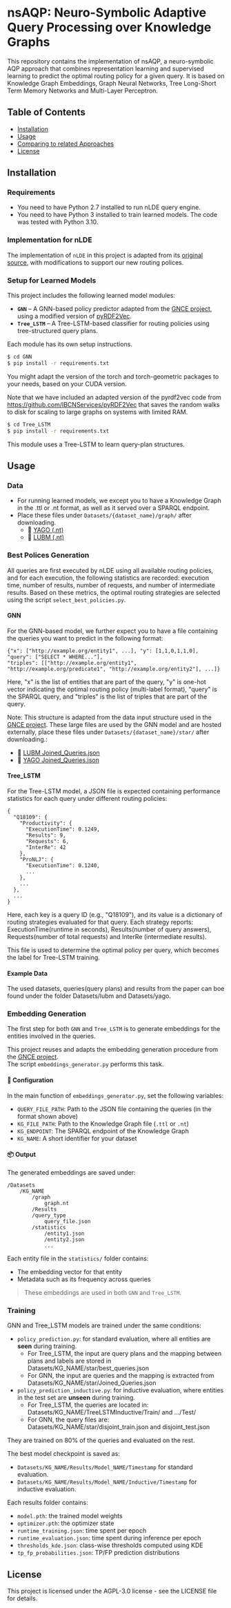 # nsAQP: Neuro-Symbolic Adaptive Query Processing over Knowledge Graphs

This repository contains the implementation of nsAQP, a neuro-symbolic AQP approach that combines
representation learning and supervised learning to predict the optimal
routing policy for a given query.  It is based on Knowledge Graph Embeddings, Graph Neural Networks, Tree Long-Short Term Memory Networks
and Multi-Layer Perceptron.


## Table of Contents

- [Installation](#installation)
- [Usage](#usage)
- [Comparing to related Approaches](#comparing-to-related-approaches)
- [License](#license)

## Installation

### Requirements

- You need to have Python 2.7 installed to run nLDE query engine. 
- You need to have Python 3 installed to train learned models. The code was tested with Python 3.10.

### Implementation for nLDE

The implementation of `nLDE` in this project is adapted from its [original source](https://github.com/maribelacosta/nlde), with modifications to support our new routing polices.

### Setup for Learned Models

This project includes the following learned model modules:

- **`GNN`** – A GNN-based policy predictor adapted from the [GNCE project](https://github.com/DE-TUM/GNCE/tree/master), using a modified version of [pyRDF2Vec](https://github.com/IBCNServices/pyRDF2Vec).
- **`Tree_LSTM`** – A Tree-LSTM-based classifier for routing policies using tree-structured query plans.

Each module has its own setup instructions.
```sh
$ cd GNN
$ pip install -r requirements.txt
```
You might adapt the version of the torch and torch-geometric packages to your needs,
based on your CUDA version.

Note that we have included an adapted version of the pyrdf2vec code from
https://github.com/IBCNServices/pyRDF2Vec that saves the random walks to disk for 
scaling to large graphs on systems with limited RAM.

```sh
$ cd Tree_LSTM
$ pip install -r requirements.txt
```
This module uses a Tree-LSTM to learn query-plan structures.

## Usage

### Data

- For running learned models, we except you to have a Knowledge Graph in the .ttl or .nt format, as well as
it served over a SPARQL endpoint. 
- Place these files under `Datasets/{dataset_name}/graph/` after downloading.
  - 🔗 [YAGO (.nt)](https://nx36303.your-storageshare.de/s/wMbJJ2JLnkXcSE6?path=%2Fyago%2Fgraph)
  - 🔗 [LUBM (.nt)](https://nx36303.your-storageshare.de/s/wMbJJ2JLnkXcSE6/download?path=%2Flubm%2Fgraph&files=lubm.nt)

### Best Polices Generation

All queries are first executed by nLDE using all available routing policies, and for each execution, the following statistics are recorded: execution time, number of results, number of requests, and number of intermediate results. 
Based on these metrics, the optimal routing strategies are selected using the script `select_best_policies.py`.

#### GNN
For the GNN-based model, we further expect you to have a file containing the queries you want to predict in
the following format:
```
{"x": ["http://example.org/entity1", ...], "y": [1,1,0,1,1,0], 
"query": ["SELECT * WHERE..."], 
"triples": [["http://example.org/entity1", "http://example.org/predicate1", "http://example.org/entity2"], ...]}
```

Here, "x" is the list of entities that are part of the query, "y" is one-hot vector indicating the optimal routing policy (multi-label format),
"query" is the SPARQL query, and "triples" is the list of triples that are part of the query.

Note: This structure is adapted from the data input structure used in the [GNCE project](https://github.com/DE-TUM/GNCE/tree/master). 
These large files are used by the GNN model and are hosted externally, place these files under `Datasets/{dataset_name}/star/` after downloading.:
- 🔗 [LUBM Joined_Queries.json](https://tio.lv.tab.digital/s/9KkKoGC8jxbMFyn)
- 🔗 [YAGO Joined_Queries.json](https://tio.lv.tab.digital/s/WMkWB27ow6o7wX6)

#### Tree_LSTM
For the Tree-LSTM model, a JSON file is expected containing performance statistics for each query under different routing policies:
```
{
  "Q18109": {
    "Productivity": {
      "ExecutionTime": 0.1249,
      "Results": 9,
      "Requests": 6,
      "InterRe": 42
    },
    "ProNLJ": {
      "ExecutionTime": 0.1240,
      ...
    },
    ...
  },
  ...
}
```
Here, each key is a query ID (e.g., "Q18109"), and its value is a dictionary of routing strategies evaluated for that query.
Each strategy reports: ExecutionTime(runtime in seconds), Results(number of query answers), Requests(number of total requests) and InterRe
(intermediate results).

This file is used to determine the optimal policy per query, which becomes the label for Tree-LSTM training.

#### Example Data
The used datasets, queries(query plans) and results from the paper can boe found under the folder Datasets/lubm and Datasets/yago.

### Embedding Generation

The first step for both `GNN` and `Tree_LSTM` is to generate embeddings for the entities involved in the queries.

This project reuses and adapts the embedding generation procedure from the [GNCE project](https://github.com/DE-TUM/GNCE).  
The script `embeddings_generator.py` performs this task.

#### 🔧 Configuration

In the main function of `embeddings_generator.py`, set the following variables:

- `QUERY_FILE_PATH`: Path to the JSON file containing the queries (in the format shown above)
- `KG_FILE_PATH`: Path to the Knowledge Graph file (`.ttl` or `.nt`)
- `KG_ENDPOINT`: The SPARQL endpoint of the Knowledge Graph
- `KG_NAME`: A short identifier for your dataset

#### 📦 Output

The generated embeddings are saved under:

```
/Datasets
    /KG_NAME
        /graph
            graph.nt
        /Results
        /query_type
            query_file.json
        /statistics
            /entity1.json
            /entity2.json
            ...
```

Each entity file in the `statistics/` folder contains:

- The embedding vector for that entity
- Metadata such as its frequency across queries

> These embeddings are used in both `GNN`  and `Tree_LSTM`.


### Training

GNN and Tree_LSTM models are trained under the same conditions: 
- `policy_prediction.py`: for standard evaluation, where all entities are **seen** during training.
  - For Tree_LSTM, the input are query plans and the mapping between plans and labels are stored in Datasets/KG_NAME/star/best_queries.json
  - For GNN, the input are queries and the mapping is extracted from Datasets/KG_NAME/star/Joined_Queries.json
- `policy_prediction_inductive.py`: for inductive evaluation, where entities in the test set are **unseen** during training.
  - For Tree_LSTM, the queries are located in: Datasets/KG_NAME/TreeLSTMInductive/Train/ and .../Test/
  - For GNN, the query files are: Datasets/KG_NAME/star/disjoint_train.json and disjoint_test.json

They are trained on 80% of the queries and evaluated on the rest.

The best model checkpoint is saved as:
- ```Datasets/KG_NAME/Results/Model_NAME/Timestamp``` for standard evaluation.
- ```Datasets/KG_NAME/Results/Model_NAME/Inductive/Timestamp``` for inductive evaluation.

Each results folder contains:
- `model.pth`: the trained model weights
- `optimizer.pth`: the optimizer state
- `runtime_training.json`: time spent per epoch 
- `runtime_evaluation.json`: time spent during inference per epoch
- `thresholds_kde.json`: class-wise thresholds computed using KDE
- `tp_fp_probabilities.json`: TP/FP prediction distributions




## License

This project is licensed under the AGPL-3.0 license - see the LICENSE file for details.
